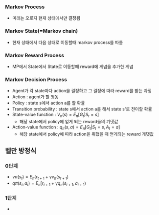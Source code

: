 ### Markov Process
* 미래는 오로지 현재 상태에서만 결정됨

### Markov State(=Markov chain)
* 현재 상태에서 다음 상태로 이동할때 markov process를 따름

### Markov Reward Process
* MP에서 State에서 State로 이동할때 reward에 계념을 추가한 계념

### Markov Decision Process
* Agent가 각 state마다 action을 결정하고 그 결정에 따라 reward를 받는 과정
* Action : agent가 할 행동
* Policy : state s에서 action a를 할 확률
* Transition probability : state s에서 action a를 해서 state s'로 전이할 확률
* State-value function : $V_{\pi}(s) = E_{\pi}[G_{t}|S_{t}=s]$
  * 해당 state에서 policy에 얻게 되는 reward들의 기댓값
* Action-value function : $q_{\pi}(s,a)=E_{\pi}[G_{t}|S_{t}=s, A_{t}=a]$
  * 해당 state에서 policy에 따라 action을 취했을 때 얻게되는 reward 개댓값


## 벨만 방정식
### 0단계
* $v{\pi}(s_{t})=E_{\pi}[r_{t+1}+\gamma v_{\pi}(s_{t+1})$
* $q{\pi}(s_{t},a_{t})=E_{\pi}[r_{t+1}+\gamma q_{\pi}(s_{t+1},a_{t+1})$

### 1단계
* 
